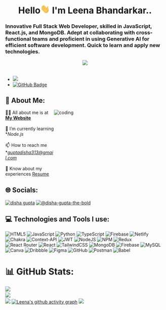 <h1 align="center">Hello<img src="https://raw.githubusercontent.com/ABSphreak/ABSphreak/master/gifs/Hi.gif" width="30px"> I'm Leena Bhandarkar..

</h1> 

<h3>Innovative Full Stack Web Developer, skilled in JavaScript, React.js, and
MongoDB. Adept at collaborating with cross-functional
teams and proficient in using Generative AI for efficient
software development. Quick to learn and apply new
technologies.</h3>

<div align="center">
 <img src="https://github.com/Anmol-Baranwal/Cool-GIFs-For-GitHub/assets/74038190/80728820-e06b-4f96-9c9e-9df46f0cc0a5" width="1000">
  
</div>

 <br/>
 
 -   ![](https://komarev.com/ghpvc/?username=DishaGupta27&color=blueviolet&style=plastic&label=VISITORS)
 -   <a href="https://github.com/DishaGupta27?tab=followers"><img src="https://img.shields.io/github/followers/DishaGupta27?label=Followers&style=social" alt="GitHub Badge"></a>
  


## 💫 About Me:
<img align="right" alt="coding" height="200px" width="350px" src="https://github.com/Anmol-Baranwal/Cool-GIFs-For-GitHub/assets/74038190/85cb9521-97c0-4a65-9358-7db8099fac7f">

🙋‍♂️ All about me is at **[My Website](https://dishagupta-portfolio.netlify.app/)**<br><br>🌱 I’m currently learning **Node.js*<br><br> 📫 How to reach me **guptadisha313@gmail.com*<br><br>📄 Know about my experiences [Resume](https://drive.google.com/file/d/142w1fO95ZbdCjoYmAR7Jb1waKm3n411Y/view?usp=sharing)

## 🌐 Socials:
<a href="https://linkedin.com/in/disha gupta" target="blank"><img align="center" src="https://raw.githubusercontent.com/rahuldkjain/github-profile-readme-generator/master/src/images/icons/Social/linked-in-alt.svg" alt="disha gupta" height="30" width="40" /></a>
<a href="https://codepen.io/@disha-gupta-the-bold" target="blank"><img align="center" src="https://raw.githubusercontent.com/rahuldkjain/github-profile-readme-generator/master/src/images/icons/Social/codepen.svg" alt="@disha-gupta-the-bold" height="30" width="40" /></a>

## 💻 Technologies and Tools I use:
![HTML5](https://img.shields.io/badge/html5-%23E34F26.svg?style=for-the-badge&logo=html5&logoColor=white) ![JavaScript](https://img.shields.io/badge/javascript-%23323330.svg?style=for-the-badge&logo=javascript&logoColor=%23F7DF1E) ![Python](https://img.shields.io/badge/python-3670A0?style=for-the-badge&logo=python&logoColor=ffdd54) ![TypeScript](https://img.shields.io/badge/typescript-%23007ACC.svg?style=for-the-badge&logo=typescript&logoColor=white) ![Firebase](https://img.shields.io/badge/firebase-%23039BE5.svg?style=for-the-badge&logo=firebase) ![Netlify](https://img.shields.io/badge/netlify-%23000000.svg?style=for-the-badge&logo=netlify&logoColor=#00C7B7) ![Chakra](https://img.shields.io/badge/chakra-%234ED1C5.svg?style=for-the-badge&logo=chakraui&logoColor=white) ![Context-API](https://img.shields.io/badge/Context--Api-000000?style=for-the-badge&logo=react) ![JWT](https://img.shields.io/badge/JWT-black?style=for-the-badge&logo=JSON%20web%20tokens) ![NodeJS](https://img.shields.io/badge/node.js-6DA55F?style=for-the-badge&logo=node.js&logoColor=white) ![NPM](https://img.shields.io/badge/NPM-%23CB3837.svg?style=for-the-badge&logo=npm&logoColor=white) ![Redux](https://img.shields.io/badge/redux-%23593d88.svg?style=for-the-badge&logo=redux&logoColor=white) ![React Router](https://img.shields.io/badge/React_Router-CA4245?style=for-the-badge&logo=react-router&logoColor=white) ![React](https://img.shields.io/badge/react-%2320232a.svg?style=for-the-badge&logo=react&logoColor=%2361DAFB) ![TailwindCSS](https://img.shields.io/badge/tailwindcss-%2338B2AC.svg?style=for-the-badge&logo=tailwind-css&logoColor=white) ![MongoDB](https://img.shields.io/badge/MongoDB-%234ea94b.svg?style=for-the-badge&logo=mongodb&logoColor=white) ![Firebase](https://img.shields.io/badge/firebase-a08021?style=for-the-badge&logo=firebase&logoColor=ffcd34) ![MySQL](https://img.shields.io/badge/mysql-4479A1.svg?style=for-the-badge&logo=mysql&logoColor=white) ![Canva](https://img.shields.io/badge/Canva-%2300C4CC.svg?style=for-the-badge&logo=Canva&logoColor=white) ![Dribbble](https://img.shields.io/badge/Dribbble-EA4C89?style=for-the-badge&logo=dribbble&logoColor=white) ![Figma](https://img.shields.io/badge/figma-%23F24E1E.svg?style=for-the-badge&logo=figma&logoColor=white) ![GitHub](https://img.shields.io/badge/github-%23121011.svg?style=for-the-badge&logo=github&logoColor=white) ![Postman](https://img.shields.io/badge/Postman-FF6C37?style=for-the-badge&logo=postman&logoColor=white) ![Babel](https://img.shields.io/badge/Babel-F9DC3e?style=for-the-badge&logo=babel&logoColor=black)
# 📊 GitHub Stats:

![](https://github-readme-stats.vercel.app/api?username=Leena-Bhandarkar&theme=dark&hide_border=false&include_all_commits=false&count_private=false)<br/>
![](https://github-readme-streak-stats.herokuapp.com/?user=DishaGupta27&theme=dark&hide_border=false)<br/>
![](https://github-readme-stats.vercel.app/api/top-langs/?username=DishaGupta27&theme=dark&hide_border=false&include_all_commits=false&count_private=false&layout=compact)
[![Leena's github activity graph](https://github-readme-activity-graph.vercel.app/graph?username=Leena-Bhandarkar&bg_color=241f31&color=deddda&line=53b14f&point=deddda&area=true&hide_border=true)](https://github.com/Leena-Bhandarkar/github-readme-activity-graph)
[![](https://visitcount.itsvg.in/api?id=Leena-Bhandarkar&icon=0&color=0)](https://visitcount.itsvg.in)
